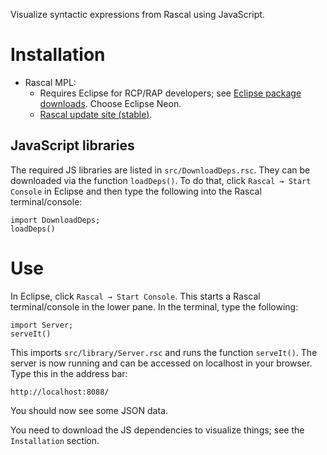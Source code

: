 Visualize syntactic expressions from Rascal using JavaScript.

# Installation

- Rascal MPL:
  - Requires Eclipse for RCP/RAP developers; see [Eclipse package
    downloads].  Choose Eclipse Neon.
  - [Rascal update site (stable)].

[Eclipse package downloads]: https://www.eclipse.org/downloads/eclipse-packages/
[Rascal update site (stable)]: https://update.rascal-mpl.org/stable/

## JavaScript libraries

The required JS libraries are listed in `src/DownloadDeps.rsc`.  They
can be downloaded via the function `loadDeps()`.  To do that, click
`Rascal → Start Console` in Eclipse and then type the following into the
Rascal terminal/console:

```
import DownloadDeps;
loadDeps()
```

# Use

In Eclipse, click `Rascal → Start Console`.  This starts a Rascal
terminal/console in the lower pane.  In the terminal, type the
following:

```
import Server;
serveIt()
```

This imports `src/library/Server.rsc` and runs the function
`serveIt()`.  The server is now running and can be accessed on localhost
in your browser.  Type this in the address bar:

```
http://localhost:8088/
```

You should now see some JSON data.

You need to download the JS dependencies to visualize things; see the
`Installation` section.
